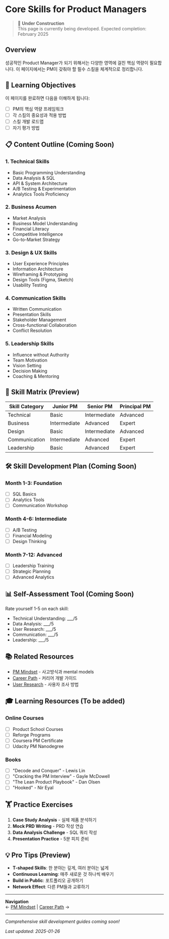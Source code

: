# Core Skills for Product Managers

> 🚧 **Under Construction**  
> This page is currently being developed. Expected completion: February 2025

## Overview

성공적인 Product Manager가 되기 위해서는 다양한 영역에 걸친 핵심 역량이 필요합니다. 이 페이지에서는 PM이 갖춰야 할 필수 스킬을 체계적으로 정리합니다.

## 🎯 Learning Objectives

이 페이지를 완료하면 다음을 이해하게 됩니다:
- [ ] PM의 핵심 역량 프레임워크
- [ ] 각 스킬의 중요성과 적용 방법
- [ ] 스킬 개발 로드맵
- [ ] 자기 평가 방법

## 📋 Content Outline (Coming Soon)

### 1. Technical Skills
- Basic Programming Understanding
- Data Analysis & SQL
- API & System Architecture
- A/B Testing & Experimentation
- Analytics Tools Proficiency

### 2. Business Acumen
- Market Analysis
- Business Model Understanding
- Financial Literacy
- Competitive Intelligence
- Go-to-Market Strategy

### 3. Design & UX Skills
- User Experience Principles
- Information Architecture
- Wireframing & Prototyping
- Design Tools (Figma, Sketch)
- Usability Testing

### 4. Communication Skills
- Written Communication
- Presentation Skills
- Stakeholder Management
- Cross-functional Collaboration
- Conflict Resolution

### 5. Leadership Skills
- Influence without Authority
- Team Motivation
- Vision Setting
- Decision Making
- Coaching & Mentoring

## 🎨 Skill Matrix (Preview)

| Skill Category | Junior PM | Senior PM | Principal PM |
|---------------|-----------|-----------|--------------|
| Technical | Basic | Intermediate | Advanced |
| Business | Intermediate | Advanced | Expert |
| Design | Basic | Intermediate | Advanced |
| Communication | Intermediate | Advanced | Expert |
| Leadership | Basic | Advanced | Expert |

## 🛠 Skill Development Plan (Coming Soon)

### Month 1-3: Foundation
- [ ] SQL Basics
- [ ] Analytics Tools
- [ ] Communication Workshop

### Month 4-6: Intermediate
- [ ] A/B Testing
- [ ] Financial Modeling
- [ ] Design Thinking

### Month 7-12: Advanced
- [ ] Leadership Training
- [ ] Strategic Planning
- [ ] Advanced Analytics

## 📊 Self-Assessment Tool (Coming Soon)

Rate yourself 1-5 on each skill:
- Technical Understanding: ___/5
- Data Analysis: ___/5
- User Research: ___/5
- Communication: ___/5
- Leadership: ___/5

## 📚 Related Resources

- [PM Mindset](pm-mindset.md) - 사고방식과 mental models
- [Career Path](career-path.md) - 커리어 개발 가이드
- [User Research](../tools/user-research.md) - 사용자 조사 방법

## 🎓 Learning Resources (To be added)

### Online Courses
- [ ] Product School Courses
- [ ] Reforge Programs
- [ ] Coursera PM Certificate
- [ ] Udacity PM Nanodegree

### Books
- [ ] "Decode and Conquer" - Lewis Lin
- [ ] "Cracking the PM Interview" - Gayle McDowell
- [ ] "The Lean Product Playbook" - Dan Olsen
- [ ] "Hooked" - Nir Eyal

## 🏋️ Practice Exercises

1. **Case Study Analysis** - 실제 제품 분석하기
2. **Mock PRD Writing** - PRD 작성 연습
3. **Data Analysis Challenge** - SQL 쿼리 작성
4. **Presentation Practice** - 5분 피치 준비

## 💡 Pro Tips (Preview)

- **T-shaped Skills**: 한 분야는 깊게, 여러 분야는 넓게
- **Continuous Learning**: 매주 새로운 것 하나씩 배우기
- **Build in Public**: 포트폴리오 공개하기
- **Network Effect**: 다른 PM들과 교류하기

---

**Navigation**  
← [PM Mindset](pm-mindset.md) | [Career Path](career-path.md) →

---

*Comprehensive skill development guides coming soon!*

*Last updated: 2025-01-26*
